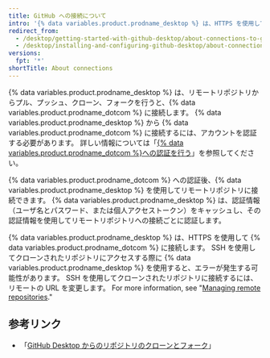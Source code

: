 ```yaml
---
title: GitHub への接続について
intro: '{% data variables.product.prodname_desktop %} は、HTTPS を使用して {% data variables.product.prodname_dotcom %} と安全にデータを交換します。'
redirect_from:
  - /desktop/getting-started-with-github-desktop/about-connections-to-github
  - /desktop/installing-and-configuring-github-desktop/about-connections-to-github
versions:
  fpt: '*'
shortTitle: About connections
---
```


{% data variables.product.prodname_desktop %} は、リモートリポジトリからプル、プッシュ、クローン、フォークを行うと、{% data variables.product.prodname_dotcom %} に接続します。 {% data variables.product.prodname_desktop %} から {% data variables.product.prodname_dotcom %} に接続するには、アカウントを認証する必要があります。 詳しい情報については「[{% data variables.product.prodname_dotcom %}への認証を行う](/desktop/getting-started-with-github-desktop/authenticating-to-github)」を参照してください。

{% data variables.product.prodname_dotcom %} への認証後、{% data variables.product.prodname_desktop %} を使用してリモートリポジトリに接続できます。 {% data variables.product.prodname_desktop %} は、認証情報（ユーザ名とパスワード、または個人アクセストークン）をキャッシュし、その認証情報を使用してリモートリポジトリへの接続ごとに認証します。

{% data variables.product.prodname_desktop %} は、HTTPS を使用して {% data variables.product.prodname_dotcom %} に接続します。 SSH を使用してクローンされたリポジトリにアクセスする際に {% data variables.product.prodname_desktop %} を使用すると、エラーが発生する可能性があります。 SSH を使用してクローンされたリポジトリに接続するには、リモートの URL を変更します。 For more information, see "[Managing remote repositories](/github/getting-started-with-github/managing-remote-repositories)."

## 参考リンク
- 「[GitHub Desktop からのリポジトリのクローンとフォーク](/desktop/contributing-and-collaborating-using-github-desktop/cloning-and-forking-repositories-from-github-desktop)」
